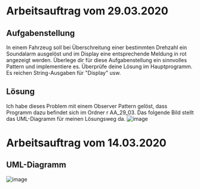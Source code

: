 # Arbeitsauftrag vom 29.03.2020
## Aufgabenstellung
In einem Fahrzeug soll bei Überschreitung einer bestimmten Drehzahl ein Soundalarm ausgelöst und im Display eine entsprechende Meldung in rot angezeigt werden. Überlege dir für diese Aufgabenstellung ein sinnvolles Pattern und implementiere es. Überprüfe deine Lösung im Hauptprogramm.
Es reichen String-Ausgaben für "Display" usw.
## Lösung 
Ich habe dieses Problem mit einem Observer Pattern gelöst, dass Programm dazu befindet sich im Ordner r AA_29_03. Das folgende Bild stellt das UML-Diagramm für meinen Lösungsweg da.
![image](https://user-images.githubusercontent.com/43168208/77849673-ba890e00-71cd-11ea-8225-4440d2640c2d.png)


# Arbeitsauftrag vom 14.03.2020
## UML-Diagramm
![image](https://user-images.githubusercontent.com/43168208/79210717-8e17f780-7e45-11ea-85dd-17324c07d0c8.png)

